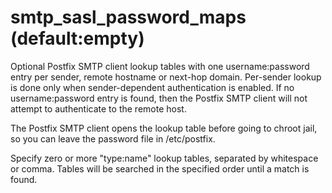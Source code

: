 # smtp_sasl_password_maps (default:empty) 


Optional Postfix SMTP client lookup tables with one username:password
entry per sender, remote hostname or next-hop domain. Per-sender
lookup is done only when sender-dependent authentication is enabled.
If no username:password entry is found, then the Postfix SMTP client
will not attempt to authenticate to the remote host.



The Postfix SMTP client opens the lookup table before going to
chroot jail, so you can leave the password file in /etc/postfix.



Specify zero or more "type:name" lookup tables, separated by
whitespace or comma. Tables will be searched in the specified order
until a match is found.



